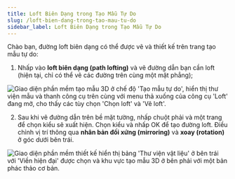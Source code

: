 ```yaml
---
title: Loft Biên Dạng trong Tạo Mẫu Tự Do
slug: /loft-bien-dang-trong-tao-mau-tu-do
sidebar_label: Loft Biên Dạng trong Tạo Mẫu Tự Do
---
```


Chào bạn, đường loft biên dạng có thể được vẽ và thiết kế trên trang tạo mẫu tự do:

1. Nhấp vào **loft biên dạng (path lofting)** và vẽ đường dẫn bạn cần loft (hiện tại, chỉ có thể vẽ các đường trên cùng một mặt phẳng);

![Giao diện phần mềm tạo mẫu 3D ở chế độ 'Tạo mẫu tự do', hiển thị thư viện mẫu và thanh công cụ trên cùng với menu thả xuống của công cụ 'Loft' đang mở, cho thấy các tùy chọn 'Chọn loft' và 'Vẽ loft'.](https://storage.googleapis.com/jegavn_kb/images/3f5eec6b-e4a6-4f95-a357-3a77871bc837.png)

2. Sau khi vẽ đường dẫn trên bề mặt tường, nhấp chuột phải và một trang để chọn kiểu sẽ xuất hiện. Chọn kiểu và nhấp OK để tạo đường loft. Điều chỉnh vị trí thông qua **nhân bản đối xứng (mirroring)** và **xoay (rotation)** ở góc dưới bên trái.

![Giao diện phần mềm thiết kế hiển thị bảng 'Thư viện vật liệu' ở bên trái với 'Viền hiện đại' được chọn và khu vực tạo mẫu 3D ở bên phải với một bản phác thảo cơ bản.](https://storage.googleapis.com/jegavn_kb/images/74055f98-7156-459a-8048-674860189b7f.png)